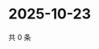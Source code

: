 # 2025-10-23

共 0 条

<!-- BEGIN BILIBILI -->
<!-- 最后更新时间 2025-10-23 00:11:40 +0800 -->

<!-- END BILIBILI -->